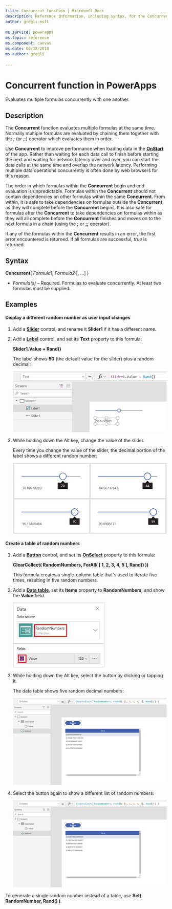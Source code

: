 ```yaml
---
title: Concurrent function | Microsoft Docs
description: Reference information, including syntax, for the Concurrent function in PowerApps
author: gregli-msft

ms.service: powerapps
ms.topic: reference
ms.component: canvas
ms.date: 06/12/2018
ms.author: gregli

---
```

# Concurrent function in PowerApps
Evaluates multiple formulas concurrently with one another.

## Description
The **Concurrent** function evaluates multiple formulas at the same time.  Normally multiple formulas are evaluated by chaining them together with the *;* (or *;;*) operator which evaluates them in order.

Use **Concurrent** to improve performance when loading data in the [**OnStart**](../controls/control-screen.md) of the app.  Rather than waiting for each data call to finish before starting the next and waiting for network latency over and over, you can start the data calls at the same time and overlap the network latency.  Performing multiple data operations concurrently is often done by web browsers for this reason.  

The order in which formulas within the **Concurrent** begin and end evaluation is unpredictable.  Formulas within the **Concurrent** should not contain dependencies on other formulas within the same **Concurrent**.  From within, it is safe to take dependencies on formulas outside the **Concurrent** as they will complete before the **Concurrent** begins.  It is also safe for formulas after the **Concurrent** to take dependencies on formulas within as they will all complete before the **Concurrent** finishes and moves on to the next formula in a chain (using the **;** or **;;** operator).  

If any of the formulas within the **Concurrent** results in an error, the first error encountered is returned.  If all formulas are successful, *true* is returned.

## Syntax
**Concurrent**( *Formula1*, *Formula2* [, ...] )

* *Formula(s)* – Required. Formulas to evaluate concurrently.  At least two formulas must be supplied.

## Examples



#### Display a different random number as user input changes
1. Add a **[Slider](../controls/control-slider.md)** control, and rename it **Slider1** if it has a different name.

1. Add a **[Label](../controls/control-text-box.md)** control, and set its **Text** property to this formula:

    **Slider1.Value + Rand()**

    The label shows **50** (the default value for the slider) plus a random decimal:

    ![A screen displaying a label control with 50.741](media/function-rand/rand-slider-1.png)

1. While holding down the Alt key, change the value of the slider.

    Every time you change the value of the slider, the decimal portion of the label shows a different random number:

    ![Four screens displaying a label control with four different random decimal values for each of four different slider settings 70.899, 84.667, 90.134, 99.690](media/function-rand/rand-slider-results.png)

#### Create a table of random numbers
1. Add a **[Button](../controls/control-button.md)** control, and set its **[OnSelect](../controls/properties-core.md)** property to this formula:

    **ClearCollect( RandomNumbers, ForAll( [ 1, 2, 3, 4, 5 ], Rand() ))**

    This formula creates a single-column table that's used to iterate five times, resulting in five random numbers.

1. Add a **[Data table](../controls/control-data-table.md)**, set its **Items** property to **RandomNumbers**, and show the **Value** field.

    ![A screen showing a data table with five different decimal values 0.857, 0.105, 0.979, 0.167, 0.814](media/function-rand/set-show-data.png)

1. While holding down the Alt key, select the button by clicking or tapping it.

    The data table shows five random decimal numbers:

    ![A screen showing a data table with five different decimal values 0.857, 0.105, 0.979, 0.167, 0.814](media/function-rand/rand-collection-1.png)

1. Select the button again to show a different list of random numbers:

    ![The same screen showing a data table with a new set of five different decimal values 0.414, 0.128, 0.860, 0.303, 0.568](media/function-rand/rand-collection-2.png)

To generate a single random number instead of a table, use **Set( RandomNumber, Rand() )**.

